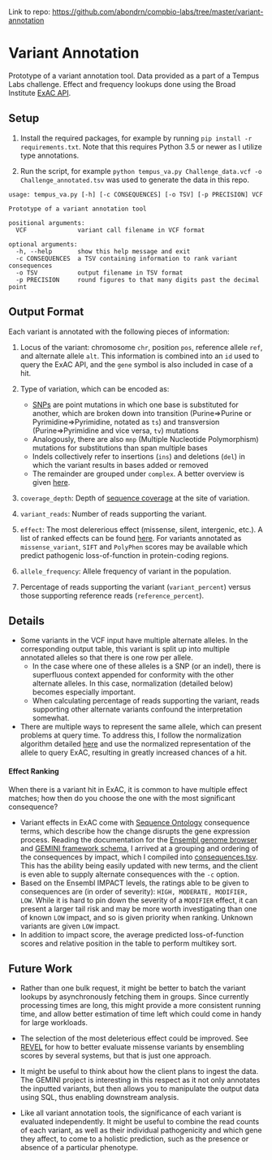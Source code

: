 
Link to repo: https://github.com/abondrn/compbio-labs/tree/master/variant-annotation

# Variant Annotation

Prototype of a variant annotation tool. Data provided as a part of a Tempus Labs challenge. Effect and frequency lookups done using the Broad Institute [ExAC API](http://exac.hms.harvard.edu/).

## Setup

1. Install the required packages, for example by running `pip install -r requirements.txt`. Note that this requires Python 3.5 or newer as I utilize type annotations.

2. Run the script, for example `python tempus_va.py Challenge_data.vcf -o Challenge_annotated.tsv` was used to generate the data in this repo.

```
usage: tempus_va.py [-h] [-c CONSEQUENCES] [-o TSV] [-p PRECISION] VCF

Prototype of a variant annotation tool

positional arguments:
  VCF              variant call filename in VCF format

optional arguments:
  -h, --help       show this help message and exit
  -c CONSEQUENCES  a TSV containing information to rank variant consequences
  -o TSV           output filename in TSV format
  -p PRECISION     round figures to that many digits past the decimal point
```

## Output Format

Each variant is annotated with the following pieces of information:

1. Locus of the variant: chromosome `chr`, position `pos`, reference allele `ref`, and alternate allele `alt`. This information is combined into an `id` used to query the ExAC API, and the `gene` symbol is also included in case of a hit.

1. Type of variation, which can be encoded as:

   - [SNPs](https://en.wikipedia.org/wiki/Single-nucleotide_polymorphism) are point mutations in which one base is substituted for another, which are broken down into transition (Purine⇒Purine or Pyrimidine⇒Pyrimidine, notated as `ts`) and transversion (Purine⇒Pyrimidine and vice versa, `tv`) mutations
   - Analogously, there are also `mnp` (Multiple Nucleotide Polymorphism) mutations for substitutions than span multiple bases
   - Indels collectively refer to insertions (`ins`) and deletions (`del`) in which the variant results in bases added or removed
   - The remainder are grouped under `complex`. A better overview is given [here](http://www2.csudh.edu/nsturm/CHEMXL153/DNAMutationRepair.htm).

1. `coverage_depth`: Depth of [sequence coverage](https://en.wikipedia.org/wiki/Coverage_(genetics)) at the site of variation.

1. `variant_reads`: Number of reads supporting the variant.

1. `effect`: The most delererious effect (missense, silent, intergenic, etc.). A list of ranked effects can be found [here](https://github.com/abondrn/compbio-labs/blob/master/variant-annotation/consequences.tsv). For variants annotated as `missense_variant`, `SIFT` and `PolyPhen` scores may be available which predict pathogenic loss-of-function in protein-coding regions.

1. `allele_frequency`: Allele frequency of variant in the population.

1. Percentage of reads supporting the variant (`variant_percent`) versus those supporting reference reads (`reference_percent`).

## Details

 - Some variants in the VCF input have multiple alternate alleles. In the corresponding output table, this variant is split up into multiple annotated alleles so that there is one row per allele.
   - In the case where one of these alleles is a SNP (or an indel), there is superfluous context appended for conformity with the other alternate alleles. In this case, normalization (detailed below) becomes especially important.
   - When calculating percentage of reads supporting the variant, reads supporting other alternate variants confound the interpretation somewhat.
 - There are multiple ways to represent the same allele, which can present problems at query time. To address this, I follow the normalization algorithm detailed [here](https://genome.sph.umich.edu/wiki/Variant_Normalization) and use the normalized representation of the allele to query ExAC, resulting in greatly increased chances of a hit.

#### Effect Ranking

When there is a variant hit in ExAC, it is common to have multiple effect matches; how then do you choose the one with the most significant consequence?

 - Variant effects in ExAC come with [Sequence Ontology](http://www.sequenceontology.org/) consequence terms, which describe how the change disrupts the gene expression process. Reading the documentation for the [Ensembl genome browser](https://m.ensembl.org/info/genome/variation/prediction/predicted_data.html) and  [GEMINI framework schema](https://gemini.readthedocs.io/en/latest/content/database_schema.html#details-of-the-impact-and-impact-severity-columns), I arrived at a grouping and ordering of the consequences by impact, which I compiled into [consequences.tsv](https://github.com/abondrn/compbio-labs/blob/master/variant-annotation/consequences.tsv). This has the ability being easily updated with new terms, and the client is even able to supply alternate consequences with the `-c` option.
 - Based on the Ensembl IMPACT levels, the ratings able to be given to consequences are (in order of severity): `HIGH, MODERATE, MODIFIER, LOW`. While it is hard to pin down the severity of a `MODIFIER` effect, it can present a larger tail risk and may be more worth investigating than one of known `LOW` impact, and so is given priority when ranking. Unknown variants are given `LOW` impact.
 - In addition to impact score, the average predicted loss-of-function scores and relative position in the table to perform multikey sort.

## Future Work

 - Rather than one bulk request, it might be better to batch the variant lookups by asynchronously fetching them in groups. Since currently processing times are long, this might provide a more consistent running time, and allow better estimation of time left which could come in handy for large workloads.

 - The selection of the most deleterious effect could be improved. See [REVEL](https://illumina.github.io/NirvanaDocumentation/3.14/data-sources/revel) for how to better evaluate missense variants by ensembling scores by several systems, but that is just one approach.

 - It might be useful to think about how the client plans to ingest the data. The GEMINI project is interesting in this respect as it not only annotates the inputted variants, but then allows you to manipulate the output data using SQL, thus enabling downstream analysis.

 - Like all variant annotation tools, the significance of each variant is evaluated independently. It might be useful to combine the read counts of each variant, as well as their individual pathogenicity and which gene they affect, to come to a holistic prediction, such as the presence or absence of a particular phenotype.